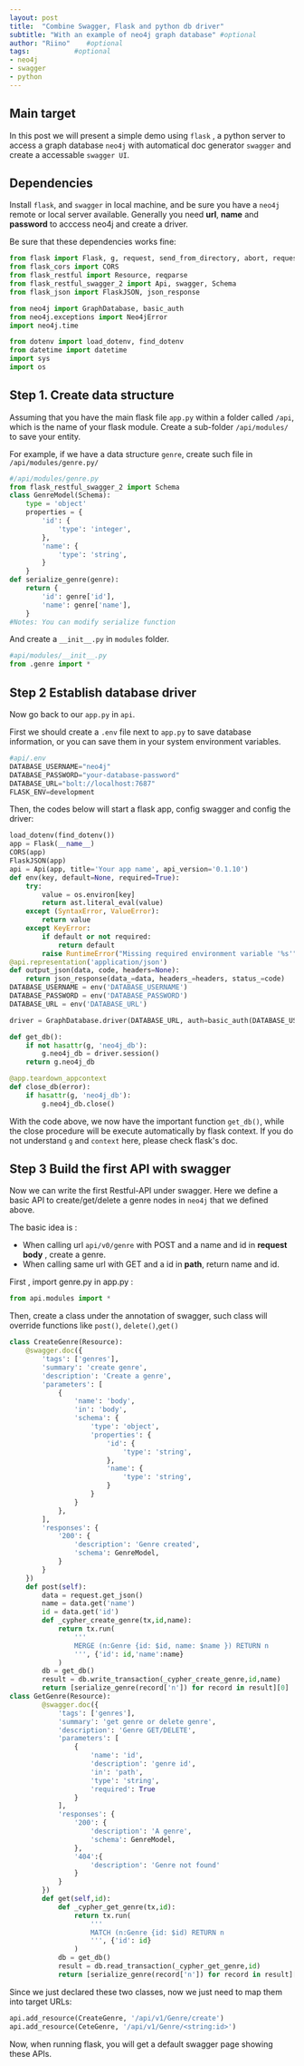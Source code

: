```yaml
---
layout: post
title:  "Combine Swagger, Flask and python db driver"
subtitle: "With an example of neo4j graph database" #optional 
author: "Riino"    #optional
tags:           #optional
- neo4j
- swagger 
- python
---
```

## Main target

In this post we will present a simple demo using `flask` , a python server to access a graph database `neo4j` with automatical doc generator `swagger` and create a accessable `swagger UI`. 

## Dependencies

Install `flask`, and `swagger` in local machine, and be sure you have a `neo4j` remote or local server available. Generally you need **url**, **name** and **password** to acccess neo4j and create a driver.

Be sure that these dependencies works fine: 
```python
from flask import Flask, g, request, send_from_directory, abort, request_started
from flask_cors import CORS
from flask_restful import Resource, reqparse
from flask_restful_swagger_2 import Api, swagger, Schema
from flask_json import FlaskJSON, json_response

from neo4j import GraphDatabase, basic_auth
from neo4j.exceptions import Neo4jError
import neo4j.time

from dotenv import load_dotenv, find_dotenv
from datetime import datetime
import sys
import os
```

## Step 1. Create data structure

Assuming that you have the main flask file `app.py` within a folder called `/api`, which is the name of your flask module. Create a sub-folder `/api/modules/` to save your entity.

For example, if we have a data structure `genre`, create such file in `/api/modules/genre.py/`

```python
#/api/modules/genre.py
from flask_restful_swagger_2 import Schema
class GenreModel(Schema):
    type = 'object'
    properties = {
        'id': {
            'type': 'integer',
        },
        'name': {
            'type': 'string',
        }
    }
def serialize_genre(genre):
    return {
        'id': genre['id'],
        'name': genre['name'],
    }
#Notes: You can modify serialize function
```

And create a `__init__.py` in `modules` folder.

```python
#api/modules/__init__.py
from .genre import *
```

## Step 2 Establish database driver

Now go back to our `app.py` in `api`.

First we should create a `.env` file next to `app.py` to save database information, or you can save them in your system environment variables.

```python
#api/.env
DATABASE_USERNAME="neo4j"
DATABASE_PASSWORD="your-database-password"
DATABASE_URL="bolt://localhost:7687"
FLASK_ENV=development
```

Then, the codes below will start a flask app, config swagger and config the driver:

```python
load_dotenv(find_dotenv())
app = Flask(__name__)
CORS(app)
FlaskJSON(app)
api = Api(app, title='Your app name', api_version='0.1.10')
def env(key, default=None, required=True):
    try:
        value = os.environ[key]
        return ast.literal_eval(value)
    except (SyntaxError, ValueError):
        return value
    except KeyError:
        if default or not required:
            return default
        raise RuntimeError("Missing required environment variable '%s'" % key)
@api.representation('application/json')
def output_json(data, code, headers=None):
    return json_response(data_=data, headers_=headers, status_=code)
DATABASE_USERNAME = env('DATABASE_USERNAME')
DATABASE_PASSWORD = env('DATABASE_PASSWORD')
DATABASE_URL = env('DATABASE_URL')

driver = GraphDatabase.driver(DATABASE_URL, auth=basic_auth(DATABASE_USERNAME, str(DATABASE_PASSWORD)))

def get_db():
    if not hasattr(g, 'neo4j_db'):
        g.neo4j_db = driver.session()
    return g.neo4j_db

@app.teardown_appcontext
def close_db(error):
    if hasattr(g, 'neo4j_db'):
        g.neo4j_db.close()
```

With the code above, we now have the important function `get_db()`, while the close procedure will be execute automatically by flask context. If you do not understand `g` and `context` here, please check flask's doc.

## Step 3 Build the first API with swagger

Now we can write the first Restful-API under swagger. Here we define a basic API to create/get/delete a genre nodes in `neo4j` that we defined above.

The basic idea is :

- When calling url `api/v0/genre` with POST and a name and id in **request body** , create a genre.
- When calling same url with GET and a id in **path**, return name and id.

First , import genre.py in app.py :

```python
from api.modules import *
```

Then, create a class under the annotation of swagger, such class will override functions like `post()`, `delete()`,`get()`

```python
class CreateGenre(Resource):
    @swagger.doc({
        'tags': ['genres'],
        'summary': 'create genre',
        'description': 'Create a genre',
        'parameters': [
            {
                'name': 'body',
                'in': 'body',
                'schema': {
                    'type': 'object',
                    'properties': {
                        'id': {
                            'type': 'string',
                        },
                        'name': {
                            'type': 'string',
                        }
                    }
                }
            },
        ],
        'responses': {
            '200': {
                'description': 'Genre created',
                'schema': GenreModel,
            }
        }
    })
    def post(self):
        data = request.get_json()
        name = data.get('name')
        id = data.get('id')
        def _cypher_create_genre(tx,id,name):
        	return tx.run(
                '''
                MERGE (n:Genre {id: $id, name: $name }) RETURN n
                ''', {'id': id,'name':name}
            )
        db = get_db()
        result = db.write_transaction(_cypher_create_genre,id,name)
        return [serialize_genre(record['n']) for record in result][0]
class GetGenre(Resource):
        @swagger.doc({
            'tags': ['genres'],
            'summary': 'get genre or delete genre',
            'description': 'Genre GET/DELETE',
            'parameters': [
                {
                    'name': 'id',
                    'description': 'genre id',
                    'in': 'path',
                    'type': 'string',
                    'required': True
                }
            ],
            'responses': {
                '200': {
                    'description': 'A genre',
                    'schema': GenreModel,
                },
                '404':{
                    'description': 'Genre not found'
                }
            }
        })
        def get(self,id):
            def _cypher_get_genre(tx,id):
                return tx.run(
                    '''
                    MATCH (n:Genre {id: $id) RETURN n
                    ''', {'id': id}
                )
            db = get_db()
            result = db.read_transaction(_cypher_get_genre,id)
            return [serialize_genre(record['n']) for record in result][0]
```

Since we just declared these two classes, now we just need to map them into target URLs:

```python
api.add_resource(CreateGenre, '/api/v1/Genre/create')
api.add_resource(CeteGenre, '/api/v1/Genre/<string:id>')
```

Now, when running flask, you will get a default swagger page showing these APIs.


